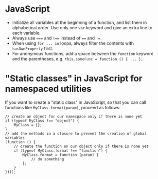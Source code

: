 # JavaScript

 * Initialize all variables at the beginning of a function, and list them in alphabetical order. Use only one `var` keyword and give an extra line to each variable.
 * Always use `===` and `!==` instead of `==` and `!=`.
 * When using `for ... in` loops, always filter the contents with `hasOwnProperty` first.
 * For anonymous functions, add a space between the `function` keyword and the parentheses, e.g. `this.someFunc = function () { ... };`

# "Static classes" in JavaScript for namespaced utilities

If you want to create a "static class" in JavaScript, so that you can call functions like `MyClass.format(param)`, proceed as follows:

```
// create an object for our namespace only if there is none yet
if (typeof MyClass !== "object") {
	MyClass = {};
}
// add the methods in a closure to prevent the creation of global variables
(function () {
	// create the function on our object only if there is none yet
	if (typeof MyClass.format !== "function") {
		MyClass.format = function (param) {
			// do something
		};
	}
})();
```
